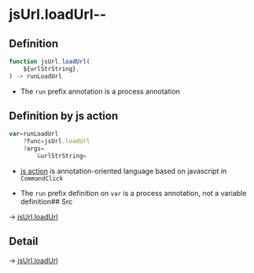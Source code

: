 # jsUrl.loadUrl--

## Definition

```js.js
function jsUrl.loadUrl(
	${urlStrString},
) -> runLoadUrl
```

- The `run` prefix annotation is a process annotation
## Definition by js action

```js.js
var=runLoadUrl
	?func=jsUrl.loadUrl
	?args=
		&urlStrString=
```

- [js action](#) is annotation-oriented language based on javascript in `CommandClick`

- The `run` prefix definition on `var` is a process annotation, not a variable definition## Src

-> [jsUrl.loadUrl](https://github.com/puutaro/CommandClick/blob/master/app/src/main/java/com/puutaro/commandclick/fragment_lib/terminal_fragment/js_interface/JsUrl.kt#L117)

## Detail

-> [jsUrl.loadUrl](https://github.com/puutaro/CommandClick/blob/master/md/developer/js_interface/details/JsUrl/loadUrl.md)

